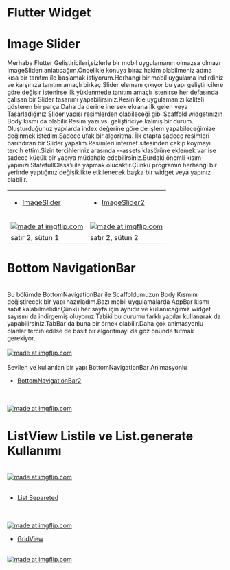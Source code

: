 # Flutter Widget

# Image Slider

Merhaba Flutter Geliştiricileri,sizlerle bir mobil uygulamanın olmazsa olmazı ImageSliderı anlatıcağım.Öncelikle konuya biraz hakim olabilmeniz adına kısa bir tanıtım ile başlamak istiyorum.Herhangi bir mobil uygulama indirdiniz ve karşınıza tanıtım amaçlı birkaç Slider elemanı çıkıyor bu yapı geliştiricilere göre değişir istenirse ilk yüklenmede tanıtım amaçlı istenirse her defasında çalışan bir Slider tasarımı yapabilirsiniz.Kesinlikle uygulamanızı kaliteli gösteren bir parça.Daha da derine inersek ekrana ilk gelen veya Tasarladığınız Slider yapısı resimlerden olabileceği gibi Scaffold widgetınızın Body kısmı da olabilir.Resim yazı vs. geliştiriciye kalmış bir durum.
Oluşturduğunuz yapılarda index değerine göre de işlem yapabileceğimize değinmek istedim.Sadece ufak bir algoritma.
İlk etapta sadece resimleri barındıran bir Slider yapalım.Resimleri internet sitesinden çekip koymayı tercih ettim.Sizin tercihleriniz arasında --assets klasörüne eklemek var ise sadece küçük bir yapıya müdahale edebilirsiniz.Burdaki önemli kısım yapınızı StatefullClass'ı ile yapmak olucaktır.Çünkü programın herhangi bir yerinde yaptığınız değişiklikte etkilenecek başka bir widget veya yapınız olabilir.
  <table>
      <tr>
         <td>
       
- [ImageSlider](https://github.com/harunayyildiz/flutterwidget/blob/master/lib/ImageSlider.dart)
<br>
<a href="https://imgflip.com/gif/3op6ub"><img src="https://i.imgflip.com/3op6ub.gif" title="made at imgflip.com"/></a>
        </td>
         <td>
  
  - [ImageSlider2](https://github.com/harunayyildiz/flutterwidget/blob/master/lib/ImageSlider2.dart)
  <br>
<a href="https://imgflip.com/gif/3op76i"><img src="https://i.imgflip.com/3op76i.gif" title="made at imgflip.com"/></a>
        </td>
      </tr>
      <tr>
         <td>satır 2, sütun 1</td>
         <td>satır 2, sütun 2</td>
      </tr>
   </table>

<h1>Bottom NavigationBar</h1>
<br>
Bu bölümde BottomNavigationBar ile Scaffoldumuzun Body Kısmını değiştirecek bir yapı hazırladım.Bazı mobil uygulamalarda AppBar kısmı sabit kalabilmelidir.Çünkü her sayfa için aynıdır ve kullanıcağımız widget sayısını da indirgemiş oluyoruz.Tabiki bu durumu farklı yapılar kullanarak da yapabilirsiniz.TabBar da buna bir örnek olabilir.Daha çok animasyonlu olanlar tercih edilse de basit bir algoritmayı da göz önünde tutmak gerekiyor.
<br>
<br>
<a href="https://imgflip.com/gif/3ooo12"><img src="https://i.imgflip.com/3ooo12.gif" title="made at imgflip.com"/></a>
<br>
<br>
Sevilen ve kullanılan bir yapı BottomNavigationBar Animasyonlu
<br>

- [BottomNavigationBar2](https://github.com/harunayyildiz/flutterwidget/blob/master/lib/BottomNavigation/BottomNavigationBar2.dart)
<br>
<br>
<a href="https://imgflip.com/gif/3oosq9"><img src="https://i.imgflip.com/3oosq9.gif" title="made at imgflip.com"/></a>
<br>
<h1>ListView Listile ve List.generate Kullanımı</h1>
<br>
<a href="https://imgflip.com/gif/3ooyry"><img src="https://i.imgflip.com/3ooyry.gif" title="made at imgflip.com"/></a>
<br>
<br>

- [List Separeted](https://github.com/harunayyildiz/flutterwidget/blob/master/lib/Liste/ListeYapisi2.dart)
<br>
<br>
<a href="https://imgflip.com/gif/3op121"><img src="https://i.imgflip.com/3op121.gif" title="made at imgflip.com"/></a>
<br>

- [GridView](https://github.com/harunayyildiz/flutterwidget/blob/master/lib/GridView.dart)
<br>
<a href="https://imgflip.com/gif/3op3kw"><img src="https://i.imgflip.com/3op3kw.gif" title="made at imgflip.com"/></a>
<br>
<br>


